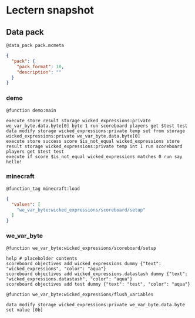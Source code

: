 # Lectern snapshot

## Data pack

`@data_pack pack.mcmeta`

```json
{
  "pack": {
    "pack_format": 10,
    "description": ""
  }
}
```

### demo

`@function demo:main`

```mcfunction
execute store result storage wicked_expressions:private we_var_byte.data.byte[0] byte 1 run scoreboard players get $test test
data modify storage wicked_expressions:private temp set from storage wicked_expressions:private we_var_byte.data.byte[0]
execute store success score $is_not_equal wicked_expressions store result storage wicked_expressions:private temp int 1 run scoreboard players get $test test
execute if score $is_not_equal wicked_expressions matches 0 run say hello!
```

### minecraft

`@function_tag minecraft:load`

```json
{
  "values": [
    "we_var_byte:wicked_expressions/scoreboard/setup"
  ]
}
```

### we_var_byte

`@function we_var_byte:wicked_expressions/scoreboard/setup`

```mcfunction
help # placeholder contents
scoreboard objectives add wicked_expressions dummy {"text": "wicked_expressions", "color": "aqua"}
scoreboard objectives add wicked_expressions.datastash dummy {"text": "wicked_expressions.datastash", "color": "aqua"}
scoreboard objectives add test dummy {"text": "test", "color": "aqua"}
```

`@function we_var_byte:wicked_expressions/flush_variables`

```mcfunction
data modify storage wicked_expressions:private we_var_byte.data.byte set value [0b]
```
